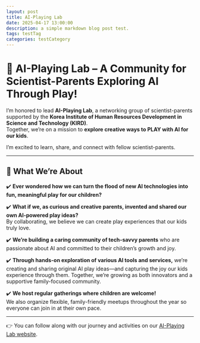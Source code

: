 ```yaml
---
layout: post
title: AI-Playing Lab
date: 2025-04-17 13:00:00
description: a simple markdown blog post test.
tags: testTag
categories: testCategory
---
```



# 🧠 AI-Playing Lab – A Community for Scientist-Parents Exploring AI Through Play!

I’m honored to lead **AI-Playing Lab**, a networking group of scientist-parents supported by the **Korea Institute of Human Resources Development in Science and Technology (KIRD)**.  
Together, we’re on a mission to **explore creative ways to PLAY with AI for our kids**.

I’m excited to learn, share, and connect with fellow scientist-parents.

---

## 🌟 What We’re About

✔️ **Ever wondered how we can turn the flood of new AI technologies into fun, meaningful play for our children?**

✔️ **What if we, as curious and creative parents, invented and shared our own AI-powered play ideas?**  
By collaborating, we believe we can create play experiences that our kids truly love.

✔️ **We’re building a caring community of tech-savvy parents** who are passionate about AI and committed to their children’s growth and joy.

✔️ **Through hands-on exploration of various AI tools and services,** we’re creating and sharing original AI play ideas—and capturing the joy our kids experience through them. Together, we’re growing as both innovators and a supportive family-focused community.

✔️ **We host regular gatherings where children are welcome!**  
We also organize flexible, family-friendly meetups throughout the year so everyone can join in at their own pace.

---

👉 You can follow along with our journey and activities on our [AI-Playing Lab website](https://ai-play-lab.notion.site/AI-1bf014b8f7488059ac9adf7c3d2940c1).
